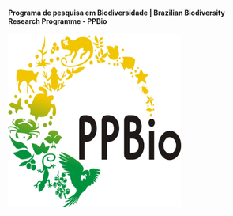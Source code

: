 #### Programa de pesquisa em Biodiversidade | Brazilian Biodiversity Research Programme - PPBio 


<img align="center" width="350" height="350" src="https://github.com/PPBio/PPBio_metadata/raw/master/doc/LOGO_PPBio_FUNDO_BRANCO.jpg">

